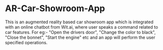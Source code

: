 # AR-Car-Showroom-App
This is an augmented reality based car showroom app which is integrated with an online chatbot from Wit.ai, where user speaks a command related to car features. For eg:- "Open the drivers door", "Change the color to black", "Close the bonnet", "Start the engine" etc and an app will perform the user specified operations. 
